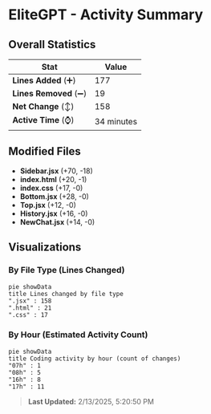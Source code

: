 # EliteGPT - Activity Summary 

## Overall Statistics

| Stat                   | Value                                                             |
| ---------------------- | ----------------------------------------------------------------- |
| **Lines Added** (➕)   | 177                                          |
| **Lines Removed** (➖) | 19                                        |
| **Net Change** (↕)    | 158                |
| **Active Time** (⌚)   | 34 minutes |


## Modified Files
- **Sidebar.jsx** (+70, -18)
- **index.html** (+20, -1)
- **index.css** (+17, -0)
- **Bottom.jsx** (+28, -0)
- **Top.jsx** (+12, -0)
- **History.jsx** (+16, -0)
- **NewChat.jsx** (+14, -0)

## Visualizations

### By File Type (Lines Changed)

```mermaid
pie showData
title Lines changed by file type
".jsx" : 158
".html" : 21
".css" : 17
```

### By Hour (Estimated Activity Count)

```mermaid
pie showData
title Coding activity by hour (count of changes)
"07h" : 1
"08h" : 5
"16h" : 8
"17h" : 11
```


> **Last Updated:** 2/13/2025, 5:20:50 PM